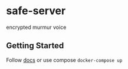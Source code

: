 # safe-server

encrypted murmur voice

## Getting Started

Follow [docs](https://github.com/coppit/docker-mumble-server) or use compose `docker-compose up`